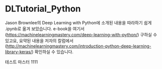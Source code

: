 # DLTutorial_Python
Jason Brownlee의 Deep Learning with Python에 소개된 내용을 따라하기 쉽게 .ipynb로 옮겨 보았습니다.
e-book을 여기서 (https://machinelearningmastery.com/deep-learning-with-python/) 구하실 수 있고요, 요약된 내용을 저자의 칼럼에서 (http://machinelearningmastery.com/introduction-python-deep-learning-library-keras/) 확인하실 수 있습니다.

테스트 마스터
1111
